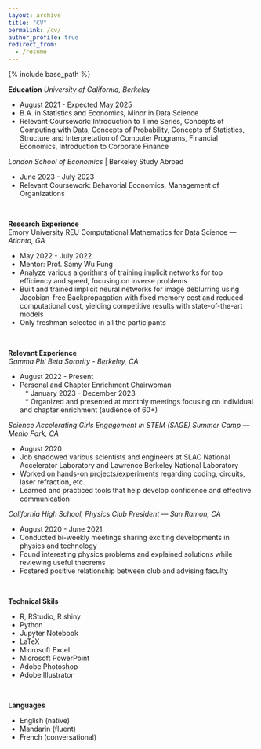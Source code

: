```yaml
---
layout: archive
title: "CV"
permalink: /cv/
author_profile: true
redirect_from:
  - /resume
---
```


{% include base_path %}

**Education**
*University of California, Berkeley*
* August 2021 - Expected May 2025
* B.A. in Statistics and Economics, Minor in Data Science  
* Relevant Coursework: Introduction to Time Series, Concepts of Computing with Data, Concepts of Probability, Concepts of Statistics, Structure and Interpretation of Computer Programs, Financial Economics, Introduction to Corporate Finance 

*London School of Economics* | Berkeley Study Abroad
* June 2023 - July 2023
* Relevant Coursework: Behavorial Economics, Management of Organizations

<br/>

**Research Experience**  
Emory University REU Computational Mathematics for Data Science — _Atlanta, GA_
* May 2022 - July 2022
* Mentor: Prof. Samy Wu Fung
* Analyze various algorithms of training implicit networks for top efficiency and speed⁠, focusing on inverse problems
* Built and trained implicit neural networks for image deblurring using Jacobian-free Backpropagation with fixed memory cost and reduced computational cost, yielding competitive results with state-of-the-art models
* Only freshman selected in all the participants

<br/>

**Relevant Experience**  
_Gamma Phi Beta Sorority - Berkeley, CA_
* August 2022 - Present  
* Personal and Chapter Enrichment Chairwoman  
&ensp; * January 2023 - December 2023  
&ensp; * Organized and presented at monthly meetings focusing on individual and chapter enrichment (audience of 60+)

_Science Accelerating Girls Engagement in STEM (SAGE) Summer Camp — Menlo Park, CA_
* August 2020
* Job shadowed various scientists and engineers at SLAC National Accelerator Laboratory  and Lawrence Berkeley National Laboratory 
* Worked on hands-on projects/experiments regarding coding, circuits, laser refraction, etc. 
* Learned and practiced tools that help develop confidence and effective communication 

_California High School, Physics Club President — San Ramon, CA_
* August 2020 - June 2021
* Conducted bi-weekly meetings sharing exciting developments in physics  and technology
* Found interesting physics problems and explained solutions while reviewing useful theorems 
* Fostered positive relationship between club and advising faculty 

<br/>

**Technical Skils**  
* R, RStudio, R shiny
* Python
* Jupyter Notebook
* LaTeX
* Microsoft Excel
* Microsoft PowerPoint 
* Adobe Photoshop
* Adobe Illustrator

<br/>

**Languages**  
* English (native)
* Mandarin (fluent)
* French (conversational)
